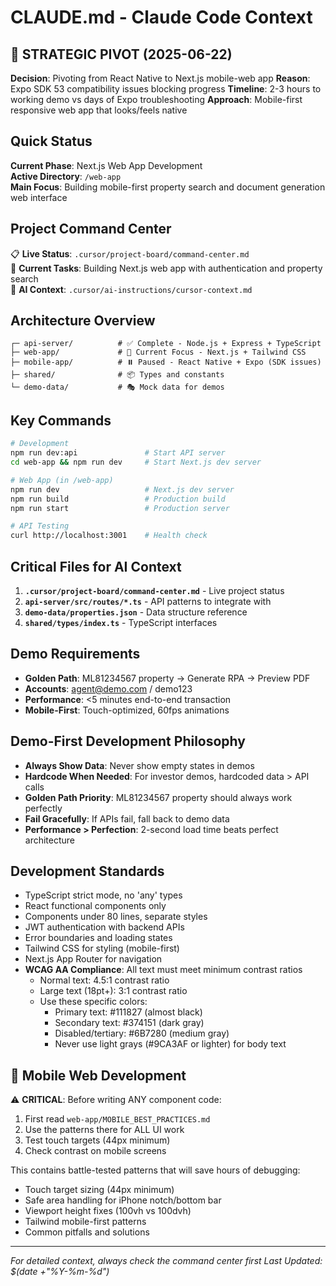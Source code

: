 # CLAUDE.md - Claude Code Context

## 🚨 STRATEGIC PIVOT (2025-06-22)
**Decision**: Pivoting from React Native to Next.js mobile-web app
**Reason**: Expo SDK 53 compatibility issues blocking progress
**Timeline**: 2-3 hours to working demo vs days of Expo troubleshooting
**Approach**: Mobile-first responsive web app that looks/feels native

## Quick Status
**Current Phase**: Next.js Web App Development  
**Active Directory**: `/web-app`  
**Main Focus**: Building mobile-first property search and document generation web interface

## Project Command Center
📋 **Live Status**: `.cursor/project-board/command-center.md`  
🎯 **Current Tasks**: Building Next.js web app with authentication and property search  
🤖 **AI Context**: `.cursor/ai-instructions/cursor-context.md`  

## Architecture Overview
```
┌─ api-server/          # ✅ Complete - Node.js + Express + TypeScript
├─ web-app/             # 🚧 Current Focus - Next.js + Tailwind CSS
├─ mobile-app/          # ⏸️ Paused - React Native + Expo (SDK issues)
├─ shared/              # 📦 Types and constants
└─ demo-data/           # 🎭 Mock data for demos
```

## Key Commands
```bash
# Development
npm run dev:api               # Start API server
cd web-app && npm run dev     # Start Next.js dev server

# Web App (in /web-app)
npm run dev                   # Next.js dev server
npm run build                 # Production build
npm run start                 # Production server

# API Testing
curl http://localhost:3001    # Health check
```

## Critical Files for AI Context
1. **`.cursor/project-board/command-center.md`** - Live project status
2. **`api-server/src/routes/*.ts`** - API patterns to integrate with
3. **`demo-data/properties.json`** - Data structure reference
4. **`shared/types/index.ts`** - TypeScript interfaces

## Demo Requirements
- **Golden Path**: ML81234567 property → Generate RPA → Preview PDF
- **Accounts**: agent@demo.com / demo123
- **Performance**: <5 minutes end-to-end transaction
- **Mobile-First**: Touch-optimized, 60fps animations

## Demo-First Development Philosophy
- **Always Show Data**: Never show empty states in demos
- **Hardcode When Needed**: For investor demos, hardcoded data > API calls
- **Golden Path Priority**: ML81234567 property should always work perfectly
- **Fail Gracefully**: If APIs fail, fall back to demo data
- **Performance > Perfection**: 2-second load time beats perfect architecture

## Development Standards
- TypeScript strict mode, no 'any' types
- React functional components only
- Components under 80 lines, separate styles
- JWT authentication with backend APIs
- Error boundaries and loading states
- Tailwind CSS for styling (mobile-first)
- Next.js App Router for navigation
- **WCAG AA Compliance**: All text must meet minimum contrast ratios
  - Normal text: 4.5:1 contrast ratio
  - Large text (18pt+): 3:1 contrast ratio
  - Use these specific colors:
    - Primary text: #111827 (almost black)
    - Secondary text: #374151 (dark gray)
    - Disabled/tertiary: #6B7280 (medium gray)
    - Never use light grays (#9CA3AF or lighter) for body text

## 📱 Mobile Web Development

⚠️ **CRITICAL**: Before writing ANY component code:
1. First read `web-app/MOBILE_BEST_PRACTICES.md`
2. Use the patterns there for ALL UI work
3. Test touch targets (44px minimum)
4. Check contrast on mobile screens

This contains battle-tested patterns that will save hours of debugging:
- Touch target sizing (44px minimum)
- Safe area handling for iPhone notch/bottom bar
- Viewport height fixes (100vh vs 100dvh)
- Tailwind mobile-first patterns
- Common pitfalls and solutions

---
*For detailed context, always check the command center first*
*Last Updated: $(date +"%Y-%m-%d")*

